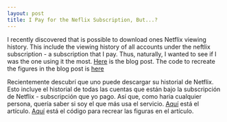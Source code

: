 ```yaml
---
layout: post
title: I Pay for the Neflix Subscription, But...?
---
```


I recently discovered that is possible to download ones Netflix viewing history. This include the viewing history of all accounts under the neftlix subscription - a subscription that I pay. Thus, naturally, I wanted to see if I was the one using it the most. [Here](https://medium.com/@rolando.j123/i-pay-for-the-netflix-subscription-but-beba6a0e7ce) is the blog post. The code to recreate the figures in the blog post is [here](https://github.com/RJNunez/rjan-blog/tree/master/post-1)

Recientemente descubrí que uno puede descargar su historial de Netflix. Esto incluye el historial de todas las cuentas que están bajo la subscripción de Netflix - subscripción que yo pago. Así que, como haria cualquier persona, quería saber si soy el que más usa el servicio. [Aquí](https://medium.com/@rolando.j123/i-pay-for-the-netflix-subscription-but-spanish-version-661d89b78cbe) está el artículo. [Aquí](https://github.com/RJNunez/rjan-blog/tree/master/post-1) está el código para recrear las figuras en el artículo. 



